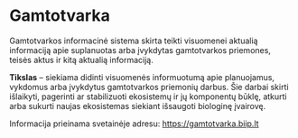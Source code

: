 # Gamtotvarka

Gamtotvarkos informacinė sistema skirta teikti visuomenei aktualią informaciją apie suplanuotas arba įvykdytas gamtotvarkos priemones, teisės aktus ir kitą aktualią informaciją.

**Tikslas** – siekiama didinti visuomenės informuotumą apie planuojamus, vykdomus arba įvykdytus gamtotvarkos priemonių darbus. Šie darbai skirti išlaikyti, pagerinti ar stabilizuoti ekosistemų ir jų komponentų būklę, atkurti arba sukurti naujas ekosistemas siekiant išsaugoti biologinę įvairovę.

Informacija prieinama svetainėje adresu: https://gamtotvarka.biip.lt
